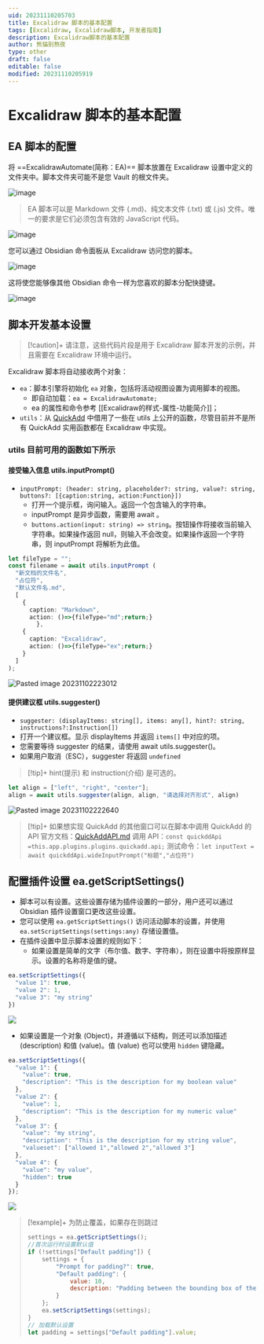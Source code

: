```yaml
---
uid: 20231110205703
title: Excalidraw 脚本的基本配置
tags: [Excalidraw, Excalidraw脚本, 开发者指南]
description: Excalidraw脚本的基本配置
author: 熊猫别熬夜
type: other
draft: false
editable: false
modified: 20231110205919
---
```


# Excalidraw 脚本的基本配置

## EA 脚本的配置

将 ==ExcalidrawAutomate(简称：EA)== 脚本放置在 Excalidraw 设置中定义的文件夹中。脚本文件夹可能不是您 Vault 的根文件夹。

![image](https://cdn.pkmer.cn/images/145673547-b4f57d01-3643-40f9-abfd-14c3bfa5ab93.png!pkmer)

> EA 脚本可以是 Markdown 文件 (.md)、纯文本文件 (.txt) 或 (.js) 文件。唯一的要求是它们必须包含有效的 JavaScript 代码。

![image](https://cdn.pkmer.cn/images/145673674-bb59f227-8eea-43dc-83b8-4d750e1920a8.png!pkmer)

您可以通过 Obsidian 命令面板从 Excalidraw 访问您的脚本。

![image](https://cdn.pkmer.cn/images/145673652-6b1713e2-edc8-4bc8-8246-3f8df8a4b273.png!pkmer)

这将使您能够像其他 Obsidian 命令一样为您喜欢的脚本分配快捷键。

![image](https://cdn.pkmer.cn/images/145673633-83b6c969-cead-429b-9721-fd047f980279.png!pkmer)

## 脚本开发基本设置

> [!caution]+
> 请注意，这些代码片段是用于 Excalidraw 脚本开发的示例，并且需要在 Excalidraw 环境中运行。

Excalidraw 脚本将自动接收两个对象：

- `ea`：脚本引擎将初始化 `ea` 对象，包括将活动视图设置为调用脚本的视图。
	- 即自动加载：`ea = ExcalidrawAutomate;`
	- ea 的属性和命令参考 [[Excalidraw的样式-属性-功能简介]]；
- `utils`：从 [QuickAdd](https://github.com/chhoumann/quickadd/blob/master/docs/docs/QuickAddAPI.md) 中借用了一些在 utils 上公开的函数，尽管目前并不是所有 QuickAdd 实用函数都在 Excalidraw 中实现。

### utils 目前可用的函数如下所示

#### 接受输入信息 utils.inputPrompt()

- `inputPrompt: (header: string, placeholder?: string, value?: string, buttons?: [{caption:string, action:Function}])`
	- 打开一个提示框，询问输入。返回一个包含输入的字符串。
	- inputPrompt 是异步函数，需要用 await 。
	- `buttons.action(input: string) => string`。按钮操作将接收当前输入字符串。如果操作返回 null，则输入不会改变。如果操作返回一个字符串，则 inputPrompt 将解析为此值。

```typescript
let fileType = "";
const filename = await utils.inputPrompt (
  "新文档的文件名",
  "占位符",
  "默认文件名.md",
  [
    {
      caption: "Markdown",
      action: ()=>{fileType="md";return;}
		},
    {
      caption: "Excalidraw",
      action: ()=>{fileType="ex";return;}
    }
  ]
);

```

![Pasted image 20231102223012](https://cdn.pkmer.cn/images/Pasted%20image%2020231102223012.png!pkmer)

#### 提供建议框 utils.suggester()

- `suggester: (displayItems: string[], items: any[], hint?: string, instructions?:Instruction[])`
- 打开一个建议框。显示 displayItems 并返回 ` items[] ` 中对应的项。
- 您需要等待 suggester 的结果，请使用 await utils.suggester()。
- 如果用户取消（ESC），suggester 将返回 `undefined`

> [!tip]+ hint(提示) 和 instruction(介绍) 是可选的。

```js
let align = ["left", "right", "center"];
align = await utils.suggester(align, align, "请选择对齐形式", align)
```

![Pasted image 20231102222640](https://cdn.pkmer.cn/images/Pasted%20image%2020231102222640.png!pkmer)

> [!tip]+ 如果想实现 QuickAdd 的其他窗口可以在脚本中调用 QuickAdd 的 API
> 官方文档：[QuickAddAPI.md](https://github.com/chhoumann/quickadd/blob/master/docs/docs/QuickAddAPI.md#wideinputprompt-header-string-placeholder-string-value-promisestring)
> 调用 API：`const quickddApi =this.app.plugins.plugins.quickadd.api;`
>测试命令：`let inputText = await quickddApi.wideInputPrompt("标题","占位符")`

## 配置插件设置 ea.getScriptSettings()

- 脚本可以有设置。这些设置存储为插件设置的一部分，用户还可以通过 Obsidian 插件设置窗口更改这些设置。
- 您可以使用 `ea.getScriptSettings()` 访问活动脚本的设置，并使用 `ea.setScriptSettings(settings:any)` 存储设置值。
- 在插件设置中显示脚本设置的规则如下：
  - 如果设置是简单的文字（布尔值、数字、字符串），则在设置中将按原样显示。设置的名称将是值的键。

```javascript
ea.setScriptSettings({ 
  "value 1": true, 
  "value 2": 1,
  "value 3": "my string"
})
```

![](https://cdn.pkmer.cn/images/SimpleSettings.jpg!pkmer)

- 如果设置是一个对象 (Object)，并遵循以下结构，则还可以添加描述 (description) 和值 (value)。值 (value) 也可以使用 `hidden` 键隐藏。

```javascript
ea.setScriptSettings({
  "value 1": {
    "value": true,
    "description": "This is the description for my boolean value"
  },
  "value 2": {
    "value": 1,
    "description": "This is the description for my numeric value"
  },
  "value 3": {
    "value": "my string",
    "description": "This is the description for my string value",
    "valueset": ["allowed 1","allowed 2","allowed 3"]
  },
  "value 4": {
    "value": "my value",
    "hidden": true
  }        
});
```

![](https://cdn.pkmer.cn/images/ComplexSettings.jpg!pkmer)

> [!example]+ 为防止覆盖，如果存在则跳过
>
> ```js
> settings = ea.getScriptSettings();
> //首次运行时设置默认值
> if (!settings["Default padding"]) {
>     settings = {
>         "Prompt for padding?": true,
>         "Default padding": {
>             value: 10,
>             description: "Padding between the bounding box of the selected elements, and the box the script creates"
>         }
>     };
>     ea.setScriptSettings(settings);
> }
> // 加载默认设置
> let padding = settings["Default padding"].value;
> 
> ```
